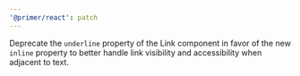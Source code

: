 ```yaml
---
'@primer/react': patch
---
```


Deprecate the `underline` property of the Link component in favor of the new `inline` property to better handle link visibility and accessibility when adjacent to text.
